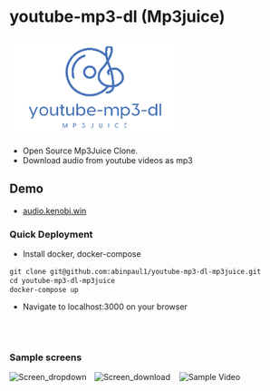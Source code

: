 # youtube-mp3-dl (Mp3juice)

<img src="logo_blue.png" width="300" />


- Open Source Mp3Juice Clone.
- Download audio from youtube videos as mp3

## Demo
- <a href="https://audio.kenobi.win">audio.kenobi.win</a>


### Quick Deployment

- Install docker, docker-compose
```
git clone git@github.com:abinpaul1/youtube-mp3-dl-mp3juice.git
cd youtube-mp3-dl-mp3juice
docker-compose up
```
- Navigate to localhost:3000 on your browser

<br><br>

### Sample screens

<img align="left" src="https://user-images.githubusercontent.com/36098125/126134439-95831e81-7eeb-4f50-a54b-44ae64199221.png" alt="Screen_dropdown" width="150"/>
<img align="left" src="https://user-images.githubusercontent.com/36098125/126134425-42437e1b-6682-4fb9-a119-5e64663afdd8.png" alt="Screen_download" width="150"/>
<img align="left" src="https://user-images.githubusercontent.com/36098125/126135496-938149b6-1776-4519-8fa0-dafa0e51aee6.gif" alt="Sample Video" width="150"/>
